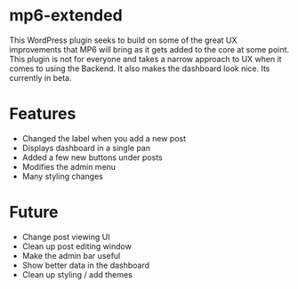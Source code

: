mp6-extended
============

This WordPress plugin seeks to build on some of the great UX improvements that MP6 will bring as it gets added to the core at some point. This plugin is not for everyone and takes a narrow approach to UX when it comes to using the Backend. It also makes the dashboard look nice. Its currently in beta.

Features
========

* Changed the label when you add a new post
* Displays dashboard in a single pan
* Added a few new buttons under posts
* Modifies the admin menu
* Many styling changes

Future
========

* Change post viewing UI
* Clean up post editing window
* Make the admin bar useful
* Show better data in the dashboard
* Clean up styling / add themes
